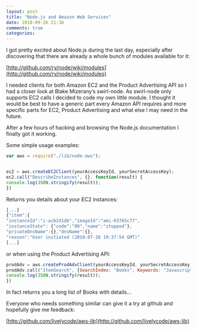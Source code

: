 ```yaml
---
layout: post
title: "Node.js and Amazon Web Services"
date: 2010-09-26 21:38
comments: true
categories: 
---
```

I got pretty excited about Node.js during the last day, especially after discovering that there are already a whole bunch of modules available for it:

[http://github.com/ry/node/wiki/modules](http://github.com/ry/node/wiki/modules)

I needed clients for both Amazon EC2 and the Product Advertising API so I had a closer look at Blake Mizerany’s swirl-node.
As swirl-node only supports EC2 calls I decided to code my own little module.  I thought it would be best to have a generic part every Amazon API requires and more specific parts for EC2, Product Advertising and what else I may need in the future.

After a few hours of hacking and browsing the Node.js documentation I finally got it working.

Some simple usage examples:

``` js
var aws = require("./lib/node-aws");


ec2 = aws.createEC2Client(yourAccessKeyId, yourSecretAccessKey);
ec2.call("DescribeInstances", {}, function(result) {
console.log(JSON.stringify(result));
})
```

Returns you details about your EC2 instances:

``` js
[...]
{"item":{
"instanceId":"i-acb2d1db","imageId":"ami-03765c77",
"instanceState": {"code":"80","name":"stopped"},
"privateDnsName":{},"dnsName":{},
"reason":"User initiated (2010-07-28 19:37:54 GMT)"
[...]
```

or when using the Product Advertising API:

``` js
prodAdv = aws.createProdAdvClient(yourAccessKeyId, yourSecretAccessKey, yourAssociateTag);
prodAdv.call("ItemSearch", {SearchIndex: "Books", Keywords: "Javascript"}, function(result) {
console.log(JSON.stringify(result));
})
```

In fact returns you a long list of Books with details…

Everyone who needs something similar can give it a try at github and hopefully give me feedback:

[http://github.com/livelycode/aws-lib](http://github.com/livelycode/aws-lib)